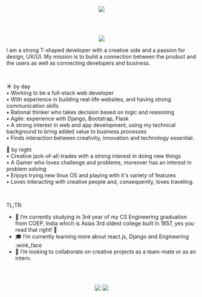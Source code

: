 <!-- Banner -->
<p align = "center">
  <img src = "https://websitesetup.org/wp-content/uploads/2019/01/Web-Developer.jpg">
</p>

<br/><br/>

<!-- About me -->
<p align = "center">
  <img src = "https://blog.vilmatech.com/wp-content/uploads/2019/01/Python-and-Django.jpg">
</p>
    
I am a strong T-shaped developer with a creative side and a passion for design, UX/UI. My mission is to build a connection between the product and the users as well as connecting developers and business.

<br/>

:sunny: by day\
• Working to be a full-stack web developer\
• With experience in building real-life websites, and having strong communication skills\
• Rational thinker who takes decision based on logic and reasoning\
• Agile: experience with Django, Bootstrap, Flask\
• A strong interest in web and app development, using my technical background to bring added value to business processes\
• Finds interaction between creativity, innovation and technology essential.

:first_quarter_moon_with_face: by night\
• Creative jack-of-all-trades with a strong interest in doing new things\
• A Gamer who loves challenge and problems, moreover has an interest in problem solving\
• Enjoys trying new linux OS and playing with it's variety of features\
• Loves interacting with creative people and, consequently, loves traveling.

</br>

TL;TR:
- :construction_worker: I’m currently studying in 3rd year of my CS Engineering graduation from COEP, India which is Asias 3rd oldest college built in 1857, yes you read that right! :microbe:
- :mortar_board: I’m currently learning more about react.js, Django and Engineering :wink_face
- 👯 I’m looking to collaborate on creative projects as a team-mate or as an intern.


</br></br>

<!-- Stats Dashboard -->
<p align = "center">
  <img src = "https://github-readme-stats.vercel.app/api?username=PrajjwalDatir&show_icons=true&theme=dracula&line_height=40&bg_color=506487&title_color=F19FAC">
  <img src = "https://github-readme-stats.vercel.app/api/top-langs/?username=PrajjwalDatir&hide_langs_below=12.5&theme=dracula&bg_color=506487&title_color=F19FAC">
</p>


<!--
Here are some ideas to get you started:

- 🔭 I’m currently working on ...
- 🌱 I’m currently learning ...
- 👯 I’m looking to collaborate on ...
- 🤔 I’m looking for help with ...
- 💬 Ask me about ...
- 📫 How to reach me: ...
- 😄 Pronouns: ...
- ⚡ Fun fact: ...

-->
